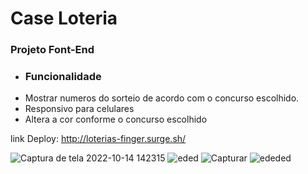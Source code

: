 # Case Loteria 

### Projeto Font-End

* ### Funcionalidade
* Mostrar numeros do sorteio de acordo com o concurso escolhido.
* Responsivo para celulares
* Altera a cor conforme o concurso escolhido

link Deploy: http://loterias-finger.surge.sh/


![Captura de tela 2022-10-14 142315](https://user-images.githubusercontent.com/102987283/195921313-f026a156-5b39-45f0-ba2e-d78c185c803f.png)
![eded](https://user-images.githubusercontent.com/102987283/195921317-5eac4fb7-7369-4067-a4d9-62428646f737.PNG)
![Capturar](https://user-images.githubusercontent.com/102987283/195921320-72ba9319-9cde-4d5b-9103-654bf3d4a788.PNG)
![ededed](https://user-images.githubusercontent.com/102987283/195921321-4953e840-ab6b-4a74-8a34-184df4d100e9.PNG)




